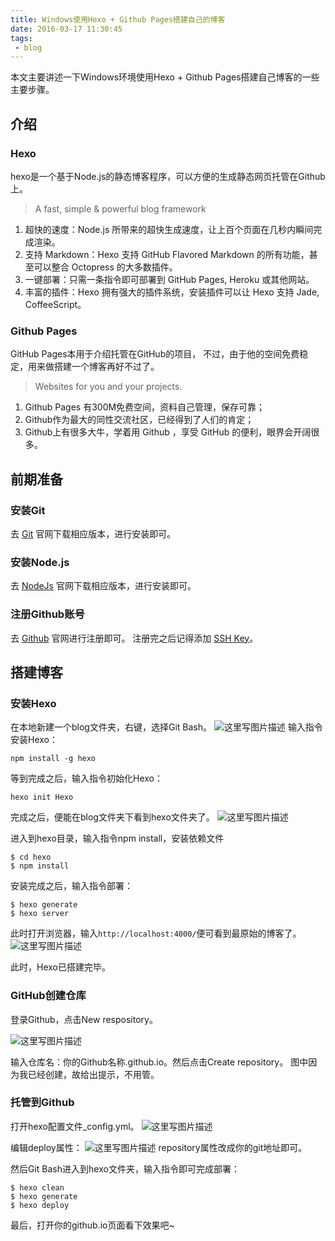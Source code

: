 ```yaml
---
title: Windows使用Hexo + Github Pages搭建自己的博客
date: 2016-03-17 11:30:45
tags:
 - blog
---
```


本文主要讲述一下Windows环境使用Hexo + Github Pages搭建自己博客的一些主要步骤。
## 介绍
### Hexo
hexo是一个基于Node.js的静态博客程序，可以方便的生成静态网页托管在Github上。

> A fast, simple & powerful blog framework

1. 超快的速度：Node.js 所带来的超快生成速度，让上百个页面在几秒内瞬间完成渲染。
2. 支持 Markdown：Hexo 支持 GitHub Flavored Markdown 的所有功能，甚至可以整合 Octopress 的大多数插件。
3. 一键部署：只需一条指令即可部署到 GitHub Pages, Heroku 或其他网站。
4. 丰富的插件：Hexo 拥有强大的插件系统，安装插件可以让 Hexo 支持 Jade, CoffeeScript。

### Github Pages
GitHub Pages本用于介绍托管在GitHub的项目， 不过，由于他的空间免费稳定，用来做搭建一个博客再好不过了。

> Websites for you and your projects.

1. Github Pages 有300M免费空间，资料自己管理，保存可靠；
2. Github作为最大的同性交流社区，已经得到了人们的肯定；
3. Github上有很多大牛，学着用 Github ，享受 GitHub 的便利，眼界会开阔很多。

<!--more-->

## 前期准备
### 安装Git
去 [Git](https://git-scm.com/) 官网下载相应版本，进行安装即可。
### 安装Node.js
去 [NodeJs](https://nodejs.org/en/) 官网下载相应版本，进行安装即可。
### 注册Github账号
去 [Github](https://github.com/) 官网进行注册即可。
注册完之后记得添加 [SSH Key](https://help.github.com/articles/generating-an-ssh-key/)。

## 搭建博客
### 安装Hexo
在本地新建一个blog文件夹，右键，选择Git Bash。
![这里写图片描述](http://7xryow.com1.z0.glb.clouddn.com/2016/03/hexo-blog3.png)
输入指令安装Hexo：

```
npm install -g hexo
```
等到完成之后，输入指令初始化Hexo：

```
hexo init Hexo
```
完成之后，便能在blog文件夹下看到hexo文件夹了。
![这里写图片描述](http://7xryow.com1.z0.glb.clouddn.com/2016/03/hexo-blog4.png)

进入到hexo目录，输入指令npm install，安装依赖文件

```
$ cd hexo
$ npm install
```
安装完成之后，输入指令部署：

```
$ hexo generate
$ hexo server
```
此时打开浏览器，输入``http://localhost:4000/``便可看到最原始的博客了。
![这里写图片描述](http://7xryow.com1.z0.glb.clouddn.com/2016/03/hexo-blog1.png)

此时，Hexo已搭建完毕。

### GitHub创建仓库
登录Github，点击New respository。

![这里写图片描述](http://7xryow.com1.z0.glb.clouddn.com/2016/03/hexo-blog6.png)

输入仓库名：你的Github名称.github.io。然后点击Create repository。
图中因为我已经创建，故给出提示，不用管。

### 托管到Github
打开hexo配置文件_config.yml。
![这里写图片描述](http://7xryow.com1.z0.glb.clouddn.com/2016/03/hexo-blog5.png)

编辑deploy属性：
![这里写图片描述](http://7xryow.com1.z0.glb.clouddn.com/2016/03/hexo-blog7.png)
repository属性改成你的git地址即可。

然后Git Bash进入到hexo文件夹，输入指令即可完成部署：

```
$ hexo clean
$ hexo generate
$ hexo deploy
```
最后，打开你的github.io页面看下效果吧~
